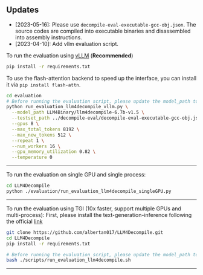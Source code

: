## Updates
* [2023-05-16]: Please use ``decompile-eval-executable-gcc-obj.json``. The source codes are compiled into executable binaries and disassembled into assembly instructions.
* [2023-04-10]: Add vllm evaluation script.


To run the evaluation using [vLLM](https://github.com/vllm-project/vllm) (**Recommended**)
```bash
pip install -r requirements.txt
```
To use the flash-attention backend to speed up the interface, you can install it via `pip install flash-attn`.
```bash
cd evaluation
# Before running the evaluation script, please update the model_path to your local model path.
python run_evaluation_llm4decompile_vllm.py \
  --model_path LLM4Binary/llm4decompile-6.7b-v1.5 \
  --testset_path ../decompile-eval/decompile-eval-executable-gcc-obj.json \
  --gpus 8 \
  --max_total_tokens 8192 \
  --max_new_tokens 512 \
  --repeat 1 \
  --num_workers 16 \
  --gpu_memory_utilization 0.82 \
  --temperature 0 
```

---
To run the evaluation on single GPU and single process:
```bash
cd LLM4Decompile
python ./evaluation/run_evaluation_llm4decompile_singleGPU.py
```
---
To run the evaluation using TGI (10x faster, support multiple GPUs and multi-process):
First, please install the text-generation-inference following the official [link](https://github.com/huggingface/text-generation-inference)
```bash
git clone https://github.com/albertan017/LLM4Decompile.git
cd LLM4Decompile
pip install -r requirements.txt

# Before running the evaluation script, please update the model_path to your local model path.
bash ./scripts/run_evaluation_llm4decompile.sh
```
---


